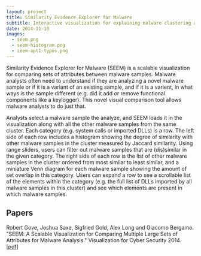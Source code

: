 ```yaml
---
layout: project
title: Similarity Evidence Explorer for Malware
subtitle: Interactive visualization for explaining malware clustering across multiple sets of attributes.
date: 2014-11-10
images:
  - seem.png
  - seem-histogram.png
  - seem-apt1-typos.png
---
```


 Similarity Evidence Explorer for Malware (SEEM) is a scalable visualization for comparing sets of attributes between malware samples. Malware analysts often need to understand if they are analyzing a novel malware sample or if it is a variant of an existing sample, and if it is a varient, in what ways is the sample different (e.g. did it add or remove functional components like a keylogger). This novel visual comparison tool allows malware analysts to do just that.

 Analysts select a malware sample the analyze, and SEEM loads it in the visualization along with all the other malware samples from the same cluster. Each category (e.g. system calls or imported DLLs) is a row. The left side of each row includes a histogram showing the degree of similarity with other malware samples in the cluster measured by Jaccard similarity. Using range sliders, users can filter out malware samples that are (dis)similar in the given category. The right side of each row is the list of other malware samples in the cluster ordered from most similar to least similar, and a miniature Venn diagram for each malware sample showing the amount of set overlap in this category. Users can expand a row to see a scrollable list of the elements within the category (e.g. the full list of DLLs imported by all malware samples in this cluster) and see which elements are present in which malware samples.

## Papers

Robert Gove, Joshua Saxe, Sigfried Gold, Alex Long and Giacomo Bergamo. "SEEM: A Scalable Visualization for Comparing Multiple Large Sets of Attributes for Malware Analysis." Visualization for Cyber Security 2014. \[[pdf](https://osf.io/eqtkd)\]